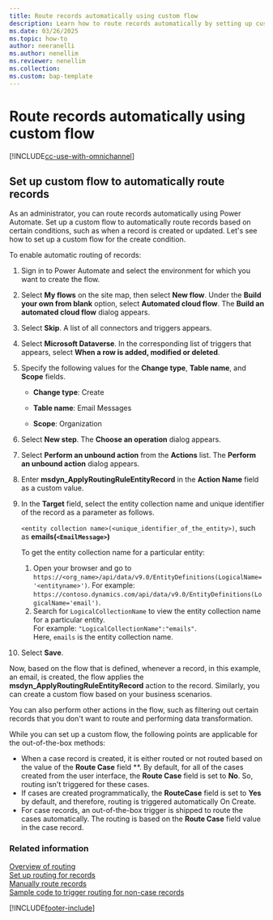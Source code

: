 ```yaml
---
title: Route records automatically using custom flow
description: Learn how to route records automatically by setting up custom flow in Dynamics 365 Customer Service and Omnichannel for Customer Service.
ms.date: 03/26/2025
ms.topic: how-to
author: neeranelli
ms.author: nenellim
ms.reviewer: nenellim
ms.collection:
ms.custom: bap-template
---
```


# Route records automatically using custom flow

[!INCLUDE[cc-use-with-omnichannel](../../includes/cc-use-with-omnichannel.md)]

## Set up custom flow to automatically route records

As an administrator, you can route records automatically using Power Automate. Set up a custom flow to automatically route records based on certain conditions, such as when a record is created or updated. Let's see how to set up a custom flow for the create condition.

To enable automatic routing of records:

1. Sign in to Power Automate and select the environment for which you want to create the flow.

1. Select **My flows** on the site map, then select **New flow**. Under the **Build your own from blank** option, select **Automated cloud flow**.
    The **Build an automated cloud flow** dialog appears.

1. Select **Skip**. A list of all connectors and triggers appears.

1. Select **Microsoft Dataverse**. In the corresponding list of triggers that appears, select **When a row is added, modified or deleted**.

1. Specify the following values for the **Change type**, **Table name**, and **Scope** fields.
 
    - **Change type**: Create
 
    - **Table name**: Email Messages

    - **Scope**: Organization

1. Select **New step**. The **Choose an operation** dialog appears.

1. Select **Perform an unbound action** from the **Actions** list. The **Perform an unbound action** dialog appears.

1. Enter **msdyn_ApplyRoutingRuleEntityRecord** in the **Action Name** field as a custom value.

1. In the **Target** field, select the entity collection name and unique identifier of the record as a parameter as follows.

    `<entity collection name>(<unique_identifier_of_the_entity>)`, such as **emails(`<EmailMessage>`)**

    To get the entity collection name for a particular entity:
    1. Open your browser and go to `https://<org_name>/api/data/v9.0/EntityDefinitions(LogicalName='<entityname>')`.
    For example: `https://contoso.dynamics.com/api/data/v9.0/EntityDefinitions(LogicalName='email')`.
    1. Search for `LogicalCollectionName` to view the entity collection name for a particular entity. <br>
    For example: `"LogicalCollectionName":"emails"`.<br>
    Here, `emails` is the entity collection name.

1. Select **Save**.

Now, based on the flow that is defined, whenever a record, in this example, an email, is created, the flow applies the **msdyn_ApplyRoutingRuleEntityRecord** action to the record. Similarly, you can create a custom flow based on your business scenarios. 

You can also perform other actions in the flow, such as filtering out certain records that you don't want to route and performing data transformation.

While you can set up a custom flow, the following points are applicable for the out-of-the-box methods:

- When a case record is created, it is either routed or not routed based on the value of the **Route Case** field **. By default, for all of the cases created from the user interface, the **Route Case** field is set to **No**. So, routing isn't triggered for these cases. 
- If cases are created programmatically, the **RouteCase** field is set to **Yes** by default, and therefore, routing is triggered automatically On Create.
- For case records, an out-of-the-box trigger is shipped to route the cases automatically. The routing is based on the **Route Case** field value in the case record.

### Related information

[Overview of routing](overview-unified-routing.md)  
[Set up routing for records](set-up-record-routing.md)  
[Manually route records](../use/routing-trigger.md)  
[Sample code to trigger routing for non-case records](../develop/trigger-routing-non-case-records.md)  

[!INCLUDE[footer-include](../../includes/footer-banner.md)]  
